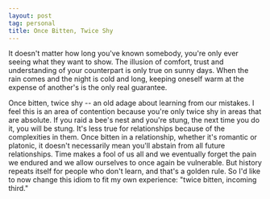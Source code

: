 ```yaml
---
layout: post
tag: personal
title: Once Bitten, Twice Shy
---
```


It doesn't matter how long you've known somebody, you're only ever seeing what they want to show.  The illusion of comfort, trust and understanding of your counterpart is only true on sunny days.  When the rain comes and the night is cold and long, keeping oneself warm at the expense of another's is the only real guarantee.  

Once bitten, twice shy -- an old adage about learning from our mistakes.  I feel this is an area of contention because you're only twice shy in areas that are absolute.  If you raid a bee's nest and you're stung, the next time you do it, you will be stung.  It's less true for relationships because of the complexities in them.  Once bitten in a relationship, whether it's romantic or platonic, it doesn't necessarily mean you'll abstain from all future relationships.  Time makes a fool of us all and we eventually forget the pain we endured and we allow ourselves to once again be vulnerable.  But history repeats itself for people who don't learn, and that's a golden rule.  So I'd like to now change this idiom to fit my own experience: "twice bitten, incoming third."
